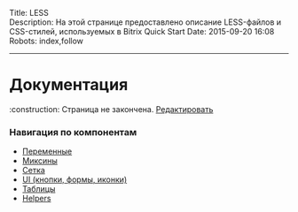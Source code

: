 Title: LESS  
Description: На этой странице предоставлено описание LESS-файлов и CSS-стилей, используемых в Bitrix Quick Start
Date: 2015-09-20 16:08 
Robots: index,follow  

----

# Документация

<div class="tip">
    :construction: Страница не закончена. <a href="https://github.com/pafnuty/bqs-site/blob/dev/content/documentation/css/index.md" class="btn btn-small" target="_blank">Редактировать</a>
</div>

### Навигация по компонентам
- [Переменные](/documentation/less/variables)
- [Миксины](/documentation/less/mixins)
- [Сетка](/documentation/less/grid)
- [UI (кнопки, формы, иконки)](/documentation/less/ui)
- [Таблицы](/documentation/less/tables)
- [Helpers](/documentation/less/helpers)




